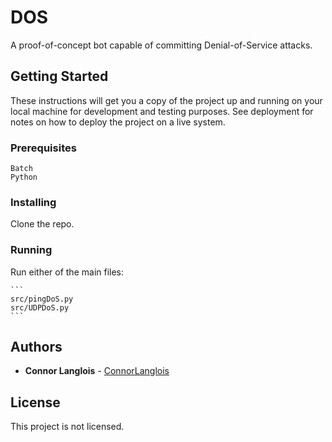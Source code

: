 # DOS

A proof-of-concept bot capable of committing Denial-of-Service attacks.

## Getting Started

These instructions will get you a copy of the project up and running on your local machine for development and testing purposes. See deployment for notes on how to deploy the project on a live system.

### Prerequisites

```
Batch
Python
```

### Installing

Clone the repo.

### Running

Run either of the main files:

	```
	src/pingDoS.py
	src/UDPDoS.py
	```

## Authors

* **Connor Langlois** - [ConnorLanglois](https://github.com/ConnorLanglois)

## License

This project is not licensed.
